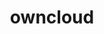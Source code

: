---
title: "owncloud"
linkTitle: "owncloud"
weight: 10
description: >
  Configuration for the owncloud service
---